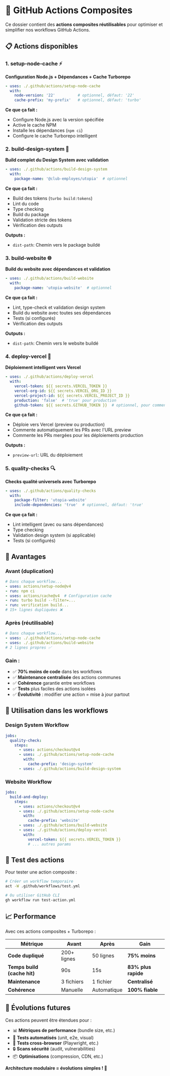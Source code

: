 # 🔧 GitHub Actions Composites

Ce dossier contient des **actions composites réutilisables** pour optimiser et simplifier nos workflows GitHub Actions.

## 📋 Actions disponibles

### 1. **setup-node-cache** ⚡
**Configuration Node.js + Dépendances + Cache Turborepo**

```yaml
- uses: ./.github/actions/setup-node-cache
  with:
    node-version: '22'          # optionnel, défaut: '22'
    cache-prefix: 'my-prefix'   # optionnel, défaut: 'turbo'
```

**Ce que ça fait :**
- Configure Node.js avec la version spécifiée
- Active le cache NPM
- Installe les dépendances (`npm ci`)
- Configure le cache Turborepo intelligent

### 2. **build-design-system** 🎨
**Build complet du Design System avec validation**

```yaml
- uses: ./.github/actions/build-design-system
  with:
    package-name: '@club-employes/utopia'  # optionnel
```

**Ce que ça fait :**
- Build des tokens (`turbo build:tokens`)
- Lint du code
- Type checking
- Build du package
- Validation stricte des tokens
- Vérification des outputs

**Outputs :**
- `dist-path`: Chemin vers le package buildé

### 3. **build-website** 🌐
**Build du website avec dépendances et validation**

```yaml
- uses: ./.github/actions/build-website
  with:
    package-name: 'utopia-website'  # optionnel
```

**Ce que ça fait :**
- Lint, type-check et validation design system
- Build du website avec toutes ses dépendances
- Tests (si configurés)
- Vérification des outputs

**Outputs :**
- `dist-path`: Chemin vers le website buildé

### 4. **deploy-vercel** 🚀
**Déploiement intelligent vers Vercel**

```yaml
- uses: ./.github/actions/deploy-vercel
  with:
    vercel-token: ${{ secrets.VERCEL_TOKEN }}
    vercel-org-id: ${{ secrets.VERCEL_ORG_ID }}
    vercel-project-id: ${{ secrets.VERCEL_PROJECT_ID }}
    production: 'false'  # 'true' pour production
    github-token: ${{ secrets.GITHUB_TOKEN }}  # optionnel, pour commentaires PR
```

**Ce que ça fait :**
- Déploie vers Vercel (preview ou production)
- Commente automatiquement les PRs avec l'URL preview
- Commente les PRs mergées pour les déploiements production

**Outputs :**
- `preview-url`: URL du déploiement

### 5. **quality-checks** 🔍
**Checks qualité universels avec Turborepo**

```yaml
- uses: ./.github/actions/quality-checks
  with:
    package-filter: 'utopia-website'
    include-dependencies: 'true'  # optionnel, défaut: 'true'
```

**Ce que ça fait :**
- Lint intelligent (avec ou sans dépendances)
- Type checking
- Validation design system (si applicable)
- Tests (si configurés)

## 🎯 Avantages

### **Avant (duplication)**
```yaml
# Dans chaque workflow...
- uses: actions/setup-node@v4
- run: npm ci
- uses: actions/cache@v4  # Configuration cache
- run: turbo build --filter=...
- run: verification build...
# 15+ lignes dupliquées ❌
```

### **Après (réutilisable)**
```yaml
# Dans chaque workflow...
- uses: ./.github/actions/setup-node-cache
- uses: ./.github/actions/build-website
# 2 lignes propres ✅
```

### **Gain :**
- ✅ **70% moins de code** dans les workflows
- ✅ **Maintenance centralisée** des actions communes
- ✅ **Cohérence** garantie entre workflows
- ✅ **Tests** plus faciles des actions isolées
- ✅ **Évolutivité** : modifier une action = mise à jour partout

## 🔧 Utilisation dans les workflows

### **Design System Workflow**
```yaml
jobs:
  quality-check:
    steps:
      - uses: actions/checkout@v4
      - uses: ./.github/actions/setup-node-cache
        with:
          cache-prefix: 'design-system'
      - uses: ./.github/actions/build-design-system
```

### **Website Workflow**
```yaml
jobs:
  build-and-deploy:
    steps:
      - uses: actions/checkout@v4
      - uses: ./.github/actions/setup-node-cache
        with:
          cache-prefix: 'website'
      - uses: ./.github/actions/build-website
      - uses: ./.github/actions/deploy-vercel
        with:
          vercel-token: ${{ secrets.VERCEL_TOKEN }}
          # ... autres params
```

## 🧪 Test des actions

Pour tester une action composite :

```bash
# Créer un workflow temporaire
act -W .github/workflows/test.yml

# Ou utiliser GitHub CLI
gh workflow run test-action.yml
```

## 📈 Performance

Avec ces actions composites + Turborepo :

| **Métrique** | **Avant** | **Après** | **Gain** |
|-------------|-----------|----------|----------|
| **Code dupliqué** | 200+ lignes | 50 lignes | **75% moins** |
| **Temps build (cache hit)** | 90s | 15s | **83% plus rapide** |
| **Maintenance** | 3 fichiers | 1 fichier | **Centralisé** |
| **Cohérence** | Manuelle | Automatique | **100% fiable** |

## 🚀 Évolutions futures

Ces actions peuvent être étendues pour :
- 📊 **Métriques de performance** (bundle size, etc.)
- 🧪 **Tests automatisés** (unit, e2e, visual)
- 📱 **Tests cross-browser** (Playwright, etc.)
- 🔒 **Scans sécurité** (audit, vulnerabilities)
- 📦 **Optimisations** (compression, CDN, etc.)

**Architecture modulaire = évolutions simples ! 🎉**